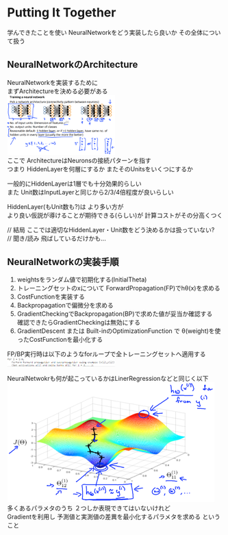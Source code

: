 # Putting It Together
学んできたことを使い NeuralNetworkをどう実装したら良いか その全体について扱う  

## NeuralNetworkのArchitecture
NeuralNetworkを実装するために  
まずArchitectureを決める必要がある  
<img src="../../img/05_07_architecture_of_neural_network.png" width=50% >    
ここで ArchitectureはNeuronsの接続パターンを指す  
つまり HiddenLayerを何層にするか またそのUnitsをいくつにするか  

一般的にHiddenLayerは1層でも十分効果的らしい  
また Unit数はInputLayerと同じから2/3/4倍程度が良いらしい  

HiddenLayer(もUnit数も?)は より多い方が  
より良い仮説が導けることが期待できる(らしい)が 計算コストがその分高くつく  

// 結局 ここでは適切なHiddenLayer・Unit数をどう決めるかは扱っていない?  
// 聞き/読み 飛ばしているだけかも...  

## NeuralNetworkの実装手順
1. weightsをランダム値で初期化する(InitialTheta)  
1. トレーニングセットのxについて ForwardPropagation(FP)でhθ(x)を求める  
1. CostFunctionを実装する  
1. Backpropagationで偏微分を求める
1. GradientCheckingでBackpropagation(BP)で求めた値が妥当か確認する  
  確認できたらGradientCheckingは無効にする  
1. GradientDescent または Built-inのOptimizationFunction で
  θ(weight)を使ったCostFunctionを最小化する  

FP/BP実行時は以下のようなforループで全トレーニングセットへ適用する  
<img src="../../img/05_07_loof_op_fp_bp.png" width=50% >    

NeuralNetwokrも何が起こっているかはLinerRegressionなどと同じく以下  
<img src="../../img/05_07_image_of_implementing_neural_network.png" >  
多くあるパラメタのうち ２つしか表現できてはいないけれど  
Gradientを利用し 予測値と実測値の差異を最小化するパラメタを求める ということ  
